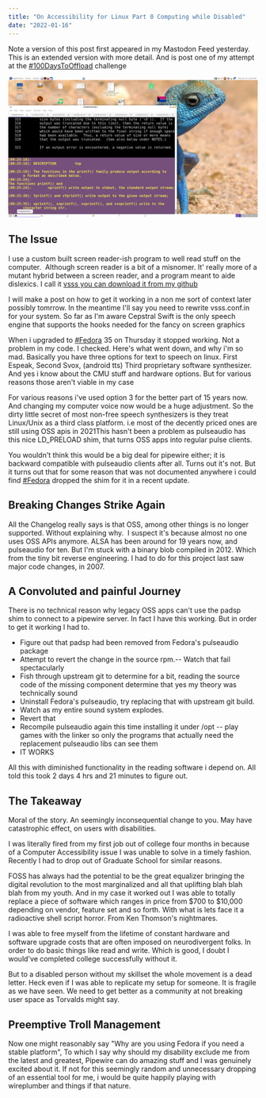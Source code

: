 ```yaml
---
title: "On Accessibility for Linux Part 0 Computing while Disabled"
date: "2022-01-16"
---
```


Note a version of this post first appeared in my Mastodon Feed yesterday. This is an extended version with more detail. And is post one of my attempt at the [#100DaysToOffload](https://100daystooffload.com/) challenge

![](/assets/images/vsss.png)

## The Issue

I use a custom built screen reader-ish program to well read stuff on the computer.  Although screen reader is a bit of a misnomer. It' really more of a mutant hybrid between a screen reader, and a program meant to aide dislexics. I call it [vsss you can download it from my github](https://github.com/marnold/vsss) 

I will make a post on how to get it working in a non me sort of context later possibly tomrrow. In the meantime I'll say you need to rewrite vsss.conf.in for your system. So far as I'm aware Cepstral Swift is the only speech engine that supports the hooks needed for the fancy on screen graphics

When i upgraded to [#Fedora](https://tilde.zone/tags/Fedora) 35 on Thursday it stopped working. Not a problem in my code. I checked. Here's what went down, and why i'm so mad. Basically you have three options for text to speech on linux. First Espeak, Second Svox, (android tts) Third proprietary software synthesizer. And yes i know about the CMU stuff and hardware options. But for various reasons those aren't viable in my case

For various reasons i've used option 3 for the better part of 15 years now. And changing my computer voice now would be a huge adjustment. So the dirty little secret of most non-free speech synthesizers is they treat Linux/Unix as a third class platform. i.e most of the decently priced ones are still using OSS apis in 2021This hasn't been a problem as pulseaudio has this nice LD\_PRELOAD shim, that turns OSS apps into regular pulse clients.

You wouldn't think this would be a big deal for pipewire either; it is backward compatible with pulseaudio clients after all. Turns out it's not. But it turns out that for some reason that was not documented anywhere i could find [#Fedora](https://tilde.zone/tags/Fedora) dropped the shim for it in a recent update.

## Breaking Changes Strike Again

All the Changelog really says is that OSS, among other things is no longer supported. Without explaining why.  I suspect it's because almost no one uses OSS APIs anymore. ALSA has been around for 19 years now, and pulseaudio for ten. But I'm stuck with a binary blob compiled in 2012. Which from the tiny bit reverse engineering. I had to do for this project last saw major code changes, in 2007.

## A Convoluted and painful Journey

There is no technical reason why legacy OSS apps can't use the padsp shim to connect to a pipewire server. In fact I have this working. But in order to get it working I had to.

- Figure out that padsp had been removed from Fedora's pulseaudio package
- Attempt to revert the change in the source rpm.-- Watch that fail spectacularly
- Fish through upstream git to determine for a bit, reading the source code of the missing component determine that yes my theory was technically sound
- Uninstall Fedora's pulseaudio, try replacing that with upstream git build.
- Watch as my entire sound system explodes.
- Revert that
- Recompile pulseaudio again this time installing it under /opt -- play games with the linker so only the programs that actually need the replacement pulseaudio libs can see them
- IT WORKS

All this with diminished functionality in the reading software i depend on. All told this took 2 days 4 hrs and 21 minutes to figure out.

## The Takeaway

Moral of the story. An seemingly inconsequential change to you. May have catastrophic effect, on users with disabilities.

I was literally fired from my first job out of college four months in because of a Computer Accessibility issue I was unable to solve in a timely fashion. Recently I had to drop out of Graduate School for similar reasons.

FOSS has always had the potential to be the great equalizer bringing the digital revolution to the most marginalized and all that uplifting blah blah blah from my youth. And in my case it worked out I was able to totally replace a piece of software which ranges in price from $700 to $10,000 depending on vendor, feature set and so forth. With what is lets face it a radioactive shell script horror. From Ken Thomson's nightmares.

I was able to free myself from the lifetime of constant hardware and software upgrade costs that are often imposed on neurodivergent folks. In order to do basic things like read and write. Which is good, I doubt I would've completed college successfully without it.

But to a disabled person without my skillset the whole movement is a dead letter. Heck even if I was able to replicate my setup for someone. It is fragile as we have seen. We need to get better as a community at not breaking user space as Torvalds might say.

## Preemptive Troll Management

Now one might reasonably say "Why are you using Fedora if you need a stable platform", To which I say why should my disability exclude me from the latest and greatest, Pipewire can do amazing stuff and I was genuinely excited about it. If not for this seemingly random and unnecessary dropping of an essential tool for me, i would be quite happily playing with wireplumber and things if that nature.
